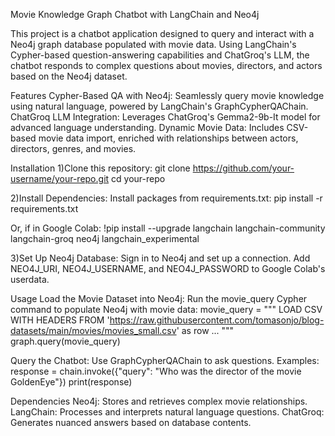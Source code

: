 Movie Knowledge Graph Chatbot with LangChain and Neo4j

This project is a chatbot application designed to query and interact with a Neo4j graph database populated with movie data. Using LangChain's Cypher-based question-answering capabilities and ChatGroq's LLM, the chatbot responds to complex questions about movies, directors, and actors based on the Neo4j dataset.

Features
Cypher-Based QA with Neo4j: Seamlessly query movie knowledge using natural language, powered by LangChain's GraphCypherQAChain.
ChatGroq LLM Integration: Leverages ChatGroq's Gemma2-9b-It model for advanced language understanding.
Dynamic Movie Data: Includes CSV-based movie data import, enriched with relationships between actors, directors, genres, and movies.

Installation
1)Clone this repository:
git clone https://github.com/your-username/your-repo.git
cd your-repo

2)Install Dependencies: Install packages from requirements.txt:
pip install -r requirements.txt

Or, if in Google Colab:
!pip install --upgrade langchain langchain-community langchain-groq neo4j langchain_experimental

3)Set Up Neo4j Database:
Sign in to Neo4j and set up a connection.
Add NEO4J_URI, NEO4J_USERNAME, and NEO4J_PASSWORD to Google Colab's userdata.

Usage
Load the Movie Dataset into Neo4j: Run the movie_query Cypher command to populate Neo4j with movie data:
movie_query = """
LOAD CSV WITH HEADERS FROM 'https://raw.githubusercontent.com/tomasonjo/blog-datasets/main/movies/movies_small.csv' as row
...
"""
graph.query(movie_query)


Query the Chatbot: Use GraphCypherQAChain to ask questions. Examples:
response = chain.invoke({"query": "Who was the director of the movie GoldenEye"})
print(response)

Dependencies
Neo4j: Stores and retrieves complex movie relationships.
LangChain: Processes and interprets natural language questions.
ChatGroq: Generates nuanced answers based on database contents.

